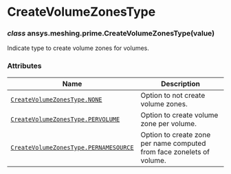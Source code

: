 # CreateVolumeZonesType



### *class* ansys.meshing.prime.CreateVolumeZonesType(value)

Indicate type to create volume zones for volumes.

<!-- !! processed by numpydoc !! -->

### Attributes

| Name | Description |
|-------------------------------------------------------------------------------------------------------------------------------------------------------------|-----------------------------------------------------------------------|
| [`CreateVolumeZonesType.NONE`](ansys.meshing.prime.CreateVolumeZonesType.NONE.md#ansys.meshing.prime.CreateVolumeZonesType.NONE)                            | Option to not create volume zones.                                    |
| [`CreateVolumeZonesType.PERVOLUME`](ansys.meshing.prime.CreateVolumeZonesType.PERVOLUME.md#ansys.meshing.prime.CreateVolumeZonesType.PERVOLUME)             | Option to create volume zone per volume.                              |
| [`CreateVolumeZonesType.PERNAMESOURCE`](ansys.meshing.prime.CreateVolumeZonesType.PERNAMESOURCE.md#ansys.meshing.prime.CreateVolumeZonesType.PERNAMESOURCE) | Option to create zone per name computed from face zonelets of volume. |

